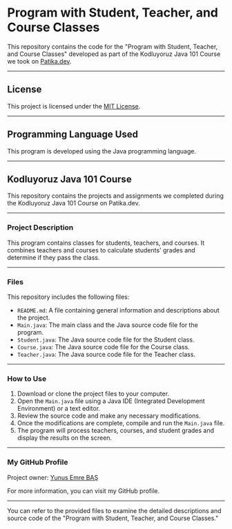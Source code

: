 # Program with Student, Teacher, and Course Classes

This repository contains the code for the "Program with Student, Teacher, and Course Classes" developed as part of the Kodluyoruz Java 101 Course we took on [Patika.dev](https://www.patika.dev/tr).

---

## License

This project is licensed under the [MIT License](https://opensource.org/licenses/MIT).

---

## Programming Language Used

This program is developed using the Java programming language.

---

## Kodluyoruz Java 101 Course

This repository contains the projects and assignments we completed during the Kodluyoruz Java 101 Course on Patika.dev.

---

### Project Description

This program contains classes for students, teachers, and courses. It combines teachers and courses to calculate students' grades and determine if they pass the class.

---

### Files

This repository includes the following files:

- `README.md`: A file containing general information and descriptions about the project.
- `Main.java`: The main class and the Java source code file for the program.
- `Student.java`: The Java source code file for the Student class.
- `Course.java`: The Java source code file for the Course class.
- `Teacher.java`: The Java source code file for the Teacher class.

---

### How to Use

1. Download or clone the project files to your computer.
2. Open the `Main.java` file using a Java IDE (Integrated Development Environment) or a text editor.
3. Review the source code and make any necessary modifications.
4. Once the modifications are complete, compile and run the `Main.java` file.
5. The program will process teachers, courses, and student grades and display the results on the screen.

---

### My GitHub Profile

Project owner: [Yunus Emre BAŞ](https://github.com/emreyunubas)

For more information, you can visit my GitHub profile.

---

You can refer to the provided files to examine the detailed descriptions and source code of the "Program with Student, Teacher, and Course Classes."
